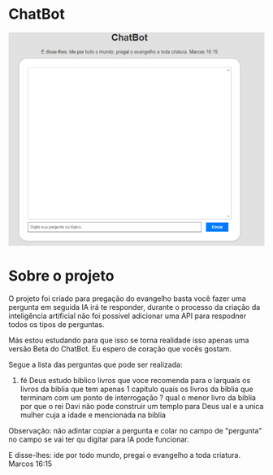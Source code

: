 <h1 aling="center"> ChatBot </h1>

<img alt="prjeto chatbot" src="./src/chatbot.PNG">

<h1 aling="center"> Sobre o projeto </h1>

<p> O projeto foi criado para pregação do evangelho basta você fazer uma pergunta em seguida IA irá te responder, durante o processo da criação da inteligência artificial não foi possivel adicionar uma API para respodner todos os tipos de perguntas.

Más estou estudando para que isso se torna realidade isso apenas uma versão Beta do ChatBot. Eu espero de coração que vocês gostam. </p>

Segue a lista das perguntas que pode ser realizada:

<ol>
<li>
fé
Deus
estudo biblico
livros que voce recomenda para o larquais os livros da biblia que tem apenas 1 capitulo
quais os livros da biblia que terminam com um ponto de interrogação ?
qual o menor livro da biblia
 por que o rei Davi não pode construir um templo para Deus
ual e a unica mulher cuja a idade e mencionada na biblia
</li>
</ol>

Observação: não adintar copiar a pergunta e colar no campo de "pergunta" no campo se vai ter qu digitar para IA pode funcionar.

E disse-lhes: ide por todo mundo, pregai o evangelho a toda criatura. Marcos 16:15
 
